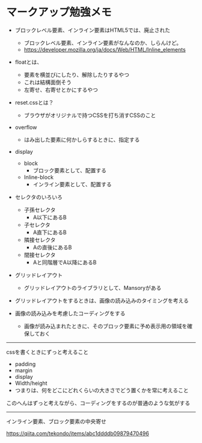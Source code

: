 # マークアップ勉強メモ

- ブロックレベル要素、インライン要素はHTML5では、廃止された
  - ブロックレベル要素、インライン要素がなんなのか、しらんけど。
  - https://developer.mozilla.org/ja/docs/Web/HTML/Inline_elements
- floatとは、
  - 要素を横並びにしたり、解除したりするやつ
  - これは結構面倒そう
  - 左寄せ、右寄せとかにするやつ
- reset.cssとは？
  - ブラウザがオリジナルで持つCSSを打ち消すCSSのこと
- overflow
  - はみ出した要素に何かしらするときに、指定する
- display
  - block
    - ブロック要素として、配置する
  - Inline-block
    - インライン要素として、配置する

- セレクタのいろいろ
  - 子孫セレクタ
    - A以下にあるB
  - 子セレクタ
    - A直下にあるB
  - 隣接セレクタ
    - Aの直後にあるB
  - 間接セレクタ
    - Aと同階層でA以降にあるB

- グリッドレイアウト
    - グリッドレイアウトのライブラリとして、Mansoryがある
- グリッドレイアウトをするときは、画像の読み込みのタイミングを考える
- 画像の読み込みを考慮したコーディングをする
    - 画像が読み込まれたときに、そのブロック要素に予め表示用の領域を確保しておく

---

cssを書くときにずっと考えること

- padding
- margin
- display
- Width/height
- つまりは、何をどこにどれくらいの大きさでどう置くかを常に考えること

このへんはずっと考えながら、コーディングをするのが普通のような気がする

---

インライン要素、ブロック要素の中央寄せ

https://qiita.com/tekondo/items/abc1ddddb09879470496
